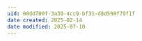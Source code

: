 ```yaml
---
uid: 80dd700f-3a30-4cc9-bf31-d8d598f79f1f
date created: 2025-02-14
date modified: 2025-07-10
---
```

